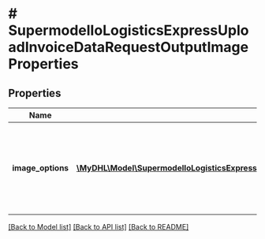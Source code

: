 # # SupermodelIoLogisticsExpressUploadInvoiceDataRequestOutputImageProperties

## Properties

Name | Type | Description | Notes
------------ | ------------- | ------------- | -------------
**image_options** | [**\MyDHL\Model\SupermodelIoLogisticsExpressUploadInvoiceDataRequestOutputImagePropertiesImageOptionsInner[]**](SupermodelIoLogisticsExpressUploadInvoiceDataRequestOutputImagePropertiesImageOptionsInner.md) | Here the image options are defined for label, waybillDoc, invoice, receipt and QRcode | [optional]

[[Back to Model list]](../../README.md#models) [[Back to API list]](../../README.md#endpoints) [[Back to README]](../../README.md)
